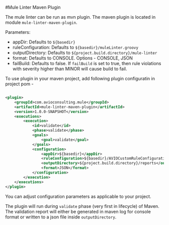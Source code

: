 #Mule Linter Maven Plugin

The mule linter can be run as mvn plugin. The maven plugin is located in module `mule-linter-maven-plugin`.

Parameters:
- appDir: Defaults to `${basedir}`
- ruleConfiguration: Defaults to `${basedir}/muleLinter.groovy`
- outputDirectory: Defaults to `${project.build.directory}/mule-linter`
- format: Defaults to CONSOLE. Options - CONSOLE, JSON
- failBuild: Defaults to false. If `failBuild` is set to true, then rule violations with severity higher than MINOR will cause build to fail.

To use plugin in your maven project, add following plugin configuratin in project pom -

```xml

<plugin>
    <groupId>com.avioconsulting.mule</groupId>
    <artifactId>mule-linter-maven-plugin</artifactId>
    <version>1.0.0-SNAPSHOT</version>
    <executions>
        <execution>
            <id>validate</id>
            <phase>validate</phase>
            <goals>
                <goal>validate</goal>
            </goals>
            <configuration>
                <appDir>${basedir}</appDir>
                <ruleConfiguration>${basedir}/AVIOCustomRuleConfiguration.groovy</ruleConfiguration>
                <outputDirectory>${project.build.directory}/reports</outputDirectory>
                <format>JSON</format>
            </configuration>
        </execution>
    </executions>
</plugin>
```
You can adjust configuration parameters as applicable to your project.

The plugin will run during `validate` phase (very first in lifecycle) of Maven.
The validation report will either be generated in maven log for console format or written to a json file inside `outputDirectory`.


